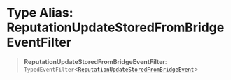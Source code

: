 # Type Alias: ReputationUpdateStoredFromBridgeEventFilter

> **ReputationUpdateStoredFromBridgeEventFilter**: `TypedEventFilter`\<[`ReputationUpdateStoredFromBridgeEvent`](ReputationUpdateStoredFromBridgeEvent.md)\>
